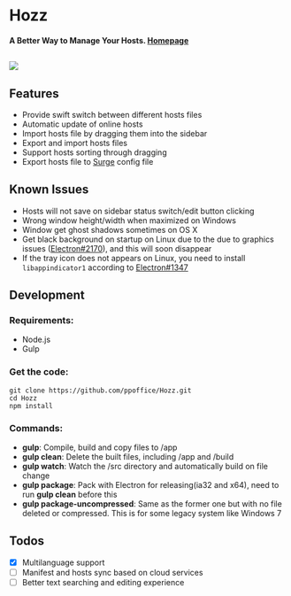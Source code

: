 # Hozz
#### A Better Way to Manage Your Hosts. [Homepage](http://ppoffice.github.io/Hozz)
![](https://ooo.0o0.ooo/2016/01/01/56868691bd272.png)
---

## Features
* Provide swift switch between different hosts files
* Automatic update of online hosts
* Import hosts file by dragging them into the sidebar
* Export and import hosts files
* Support hosts sorting through dragging
* Export hosts file to [Surge](https://surge.run/manual/) config file

## Known Issues
* Hosts will not save on sidebar status switch/edit button clicking
* Wrong window height/width when maximized on Windows
* Window get ghost shadows sometimes on OS X
* Get black background on startup on Linux due to the due to graphics issues ([Electron#2170](https://github.com/atom/electron/issues/2170)), and this will soon disappear
* If the tray icon does not appears on Linux, you need to install `libappindicator1` according to [Electron#1347](https://github.com/atom/electron/issues/1347)

## Development

### Requirements:

* Node.js
* Gulp

### Get the code:
```
git clone https://github.com/ppoffice/Hozz.git
cd Hozz
npm install
```

### Commands:

* **gulp**: Compile, build and copy files to /app
* **gulp clean**: Delete the built files, including /app and /build
* **gulp watch**: Watch the /src directory and automatically build on file change
* **gulp package**: Pack with Electron for releasing(ia32 and x64), need to run **gulp clean** before this
* **gulp package-uncompressed**: Same as the former one but with no file deleted or compressed. This is for some legacy system like Windows 7

## Todos
- [x] Multilanguage support
- [ ] Manifest and hosts sync based on cloud services
- [ ] Better text searching and editing experience
